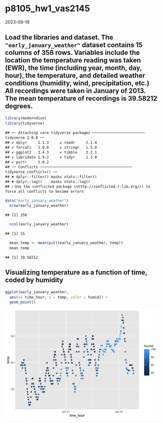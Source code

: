 p8105_hw1_vas2145
================
2023-09-19

## Load the libraries and dataset. The `"early_january_weather"` dataset contains 15 columns of 358 rows. Variables include the location the temperature reading was taken (EWR), the time (including year, month, day, hour), the temperature, and detailed weather conditions (humidity, wind, precipitation, etc.) All recordings were taken in January of 2013. The mean temperature of recordings is 39.58212 degrees.

``` r
library(moderndive)
library(tidyverse)
```

    ## ── Attaching core tidyverse packages ──────────────────────── tidyverse 2.0.0 ──
    ## ✔ dplyr     1.1.3     ✔ readr     2.1.4
    ## ✔ forcats   1.0.0     ✔ stringr   1.5.0
    ## ✔ ggplot2   3.4.3     ✔ tibble    3.2.1
    ## ✔ lubridate 1.9.2     ✔ tidyr     1.3.0
    ## ✔ purrr     1.0.2     
    ## ── Conflicts ────────────────────────────────────────── tidyverse_conflicts() ──
    ## ✖ dplyr::filter() masks stats::filter()
    ## ✖ dplyr::lag()    masks stats::lag()
    ## ℹ Use the conflicted package (<http://conflicted.r-lib.org/>) to force all conflicts to become errors

``` r
data("early_january_weather")
  nrow(early_january_weather)
```

    ## [1] 358

``` r
  ncol(early_january_weather)
```

    ## [1] 15

``` r
  mean_temp <- mean(pull(early_january_weather, temp))
  mean_temp
```

    ## [1] 39.58212

## Visualizing temperature as a function of time, coded by humidity

``` r
ggplot(early_january_weather,
  aes(x= time_hour, y = temp, color = humid)) +
  geom_point()
```

![](p8105_hw1_vas2145_files/figure-gfm/unnamed-chunk-3-1.png)<!-- -->
